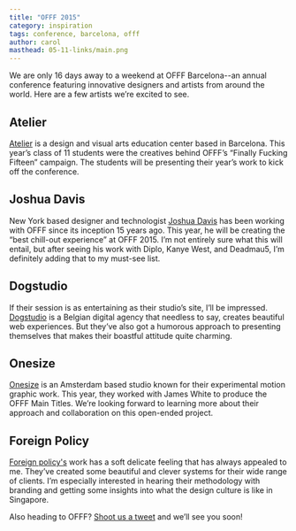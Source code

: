 ```yaml
---
title: "OFFF 2015"
category: inspiration
tags: conference, barcelona, offf
author: carol
masthead: 05-11-links/main.png
---
```


We are only 16 days away to a weekend at OFFF Barcelona--an annual conference featuring innovative designers and artists from around the world. Here are a few artists we’re excited to see.

## Atelier
[Atelier](http://www.lawebdelatelier.com/en) is a design and visual arts education center based in Barcelona. This year’s class of 11 students were the creatives behind OFFF’s “Finally Fucking Fifteen” campaign. The students will be presenting their year’s work to kick off the conference.

## Joshua Davis
New York based designer and technologist [Joshua Davis](http://www.joshuadavis.com/) has been working with OFFF since its inception 15 years ago. This year, he will be creating the “best chill-out experience” at OFFF 2015. I’m not entirely sure what this will entail, but after seeing his work with Diplo, Kanye West, and Deadmau5, I’m definitely adding that to my must-see list.

## Dogstudio
If their session is as entertaining as their studio’s site, I’ll be impressed. [Dogstudio](http://www.dogstudio.be/) is a Belgian digital agency that needless to say, creates beautiful web experiences. But they’ve also got a humorous approach to presenting themselves that makes their boastful attitude quite charming.

## Onesize
[Onesize](http://onesize.nl/) is an Amsterdam based studio known for their experimental motion graphic work. This year, they worked with James White to produce the OFFF Main Titles. We’re looking forward to learning more about their approach and collaboration on this open-ended project.


## Foreign Policy
[Foreign policy's](http://foreignpolicydesign.com) work has a soft delicate feeling that has always appealed to me. They’ve created some beautiful and clever systems for their wide range of clients. I’m especially interested in hearing their methodology with branding and getting some insights into what the design culture is like in Singapore.


Also heading to OFFF? [Shoot us a tweet](https://twitter.com/veryartificial) and we’ll see you soon!
